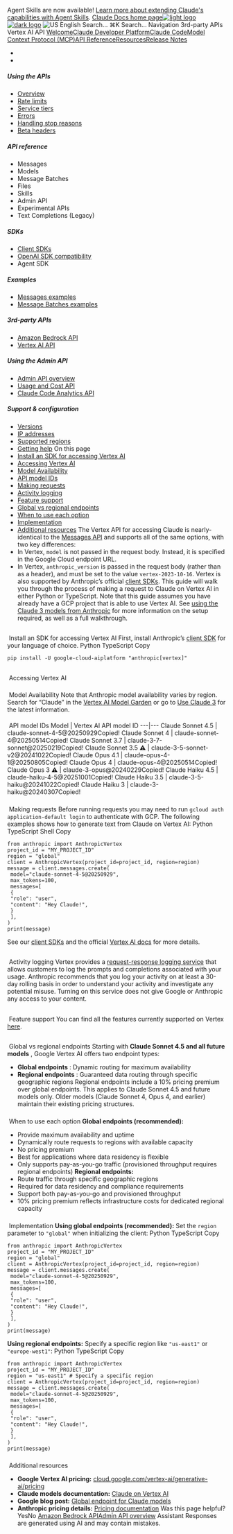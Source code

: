 Agent Skills are now available! [Learn more about extending Claude's capabilities with Agent Skills](/en/docs/agents-and-tools/agent-skills/overview).
[Claude Docs home page![light logo](https://mintcdn.com/anthropic-claude-docs/DcI2Ybid7ZEnFaf0/logo/light.svg?fit=max&auto=format&n=DcI2Ybid7ZEnFaf0&q=85&s=c877c45432515ee69194cb19e9f983a2)![dark logo](https://mintcdn.com/anthropic-claude-docs/DcI2Ybid7ZEnFaf0/logo/dark.svg?fit=max&auto=format&n=DcI2Ybid7ZEnFaf0&q=85&s=f5bb877be0cb3cba86cf6d7c88185216)](/)
![US](https://d3gk2c5xim1je2.cloudfront.net/flags/US.svg)
English
Search...
⌘K
Search...
Navigation
3rd-party APIs
Vertex AI API
[Welcome](/en/home)[Claude Developer Platform](/en/docs/intro)[Claude Code](/en/docs/claude-code/overview)[Model Context Protocol (MCP)](/en/docs/mcp)[API Reference](/en/api/messages)[Resources](/en/resources/overview)[Release Notes](/en/release-notes/overview)
* [](/en/docs/intro)
* [](/en/api/overview)
##### Using the APIs
 * [Overview](/en/api/overview)
 * [Rate limits](/en/api/rate-limits)
 * [Service tiers](/en/api/service-tiers)
 * [Errors](/en/api/errors)
 * [Handling stop reasons](/en/api/handling-stop-reasons)
 * [Beta headers](/en/api/beta-headers)
##### API reference
 * Messages
 * Models
 * Message Batches
 * Files
 * Skills
 * Admin API
 * Experimental APIs
 * Text Completions (Legacy)
##### SDKs
 * [Client SDKs](/en/api/client-sdks)
 * [OpenAI SDK compatibility](/en/api/openai-sdk)
 * Agent SDK
##### Examples
 * [Messages examples](/en/api/messages-examples)
 * [Message Batches examples](/en/api/messages-batch-examples)
##### 3rd-party APIs
 * [Amazon Bedrock API](/en/api/claude-on-amazon-bedrock)
 * [Vertex AI API](/en/api/claude-on-vertex-ai)
##### Using the Admin API
 * [Admin API overview](/en/api/administration-api)
 * [Usage and Cost API](/en/api/usage-cost-api)
 * [Claude Code Analytics API](/en/api/claude-code-analytics-api)
##### Support & configuration
 * [Versions](/en/api/versioning)
 * [IP addresses](/en/api/ip-addresses)
 * [Supported regions](/en/api/supported-regions)
 * [Getting help](/en/api/getting-help)
On this page
 * [Install an SDK for accessing Vertex AI](#install-an-sdk-for-accessing-vertex-ai)
 * [Accessing Vertex AI](#accessing-vertex-ai)
 * [Model Availability](#model-availability)
 * [API model IDs](#api-model-ids)
 * [Making requests](#making-requests)
 * [Activity logging](#activity-logging)
 * [Feature support](#feature-support)
 * [Global vs regional endpoints](#global-vs-regional-endpoints)
 * [When to use each option](#when-to-use-each-option)
 * [Implementation](#implementation)
 * [Additional resources](#additional-resources)
The Vertex API for accessing Claude is nearly-identical to the [Messages API](/en/api/messages) and supports all of the same options, with two key differences:
 * In Vertex, `model` is not passed in the request body. Instead, it is specified in the Google Cloud endpoint URL.
 * In Vertex, `anthropic_version` is passed in the request body (rather than as a header), and must be set to the value `vertex-2023-10-16`.
Vertex is also supported by Anthropic’s official [client SDKs](/en/api/client-sdks). This guide will walk you through the process of making a request to Claude on Vertex AI in either Python or TypeScript. Note that this guide assumes you have already have a GCP project that is able to use Vertex AI. See [using the Claude 3 models from Anthropic](https://cloud.google.com/vertex-ai/generative-ai/docs/partner-models/use-claude) for more information on the setup required, as well as a full walkthrough.
## 
[​](#install-an-sdk-for-accessing-vertex-ai)
Install an SDK for accessing Vertex AI
First, install Anthropic’s [client SDK](/en/api/client-sdks) for your language of choice.
Python
TypeScript
Copy
```
pip install -U google-cloud-aiplatform "anthropic[vertex]"
```
## 
[​](#accessing-vertex-ai)
Accessing Vertex AI
### 
[​](#model-availability)
Model Availability
Note that Anthropic model availability varies by region. Search for “Claude” in the [Vertex AI Model Garden](https://cloud.google.com/model-garden) or go to [Use Claude 3](https://cloud.google.com/vertex-ai/generative-ai/docs/partner-models/use-claude) for the latest information.
#### 
[​](#api-model-ids)
API model IDs
Model | Vertex AI API model ID 
---|--- 
Claude Sonnet 4.5 | claude-sonnet-4-5@20250929Copied! 
Claude Sonnet 4 | claude-sonnet-4@20250514Copied! 
Claude Sonnet 3.7 | claude-3-7-sonnet@20250219Copied! 
Claude Sonnet 3.5 ⚠️ | claude-3-5-sonnet-v2@20241022Copied! 
Claude Opus 4.1 | claude-opus-4-1@20250805Copied! 
Claude Opus 4 | claude-opus-4@20250514Copied! 
Claude Opus 3 ⚠️ | claude-3-opus@20240229Copied! 
Claude Haiku 4.5 | claude-haiku-4-5@20251001Copied! 
Claude Haiku 3.5 | claude-3-5-haiku@20241022Copied! 
Claude Haiku 3 | claude-3-haiku@20240307Copied! 
### 
[​](#making-requests)
Making requests
Before running requests you may need to run `gcloud auth application-default login` to authenticate with GCP. The following examples shows how to generate text from Claude on Vertex AI:
Python
TypeScript
Shell
Copy
```
from anthropic import AnthropicVertex
project_id = "MY_PROJECT_ID"
region = "global"
client = AnthropicVertex(project_id=project_id, region=region)
message = client.messages.create(
 model="claude-sonnet-4-5@20250929",
 max_tokens=100,
 messages=[
 {
 "role": "user",
 "content": "Hey Claude!",
 }
 ],
)
print(message)
```
See our [client SDKs](/en/api/client-sdks) and the official [Vertex AI docs](https://cloud.google.com/vertex-ai/docs) for more details.
## 
[​](#activity-logging)
Activity logging
Vertex provides a [request-response logging service](https://cloud.google.com/vertex-ai/generative-ai/docs/multimodal/request-response-logging) that allows customers to log the prompts and completions associated with your usage. Anthropic recommends that you log your activity on at least a 30-day rolling basis in order to understand your activity and investigate any potential misuse.
Turning on this service does not give Google or Anthropic any access to your content.
## 
[​](#feature-support)
Feature support
You can find all the features currently supported on Vertex [here](/en/docs/build-with-claude/overview).
## 
[​](#global-vs-regional-endpoints)
Global vs regional endpoints
Starting with **Claude Sonnet 4.5 and all future models** , Google Vertex AI offers two endpoint types:
 * **Global endpoints** : Dynamic routing for maximum availability
 * **Regional endpoints** : Guaranteed data routing through specific geographic regions
Regional endpoints include a 10% pricing premium over global endpoints.
This applies to Claude Sonnet 4.5 and future models only. Older models (Claude Sonnet 4, Opus 4, and earlier) maintain their existing pricing structures.
### 
[​](#when-to-use-each-option)
When to use each option
**Global endpoints (recommended):**
 * Provide maximum availability and uptime
 * Dynamically route requests to regions with available capacity
 * No pricing premium
 * Best for applications where data residency is flexible
 * Only supports pay-as-you-go traffic (provisioned throughput requires regional endpoints)
**Regional endpoints:**
 * Route traffic through specific geographic regions
 * Required for data residency and compliance requirements
 * Support both pay-as-you-go and provisioned throughput
 * 10% pricing premium reflects infrastructure costs for dedicated regional capacity
### 
[​](#implementation)
Implementation
**Using global endpoints (recommended):** Set the `region` parameter to `"global"` when initializing the client:
Python
TypeScript
Copy
```
from anthropic import AnthropicVertex
project_id = "MY_PROJECT_ID"
region = "global"
client = AnthropicVertex(project_id=project_id, region=region)
message = client.messages.create(
 model="claude-sonnet-4-5@20250929",
 max_tokens=100,
 messages=[
 {
 "role": "user",
 "content": "Hey Claude!",
 }
 ],
)
print(message)
```
**Using regional endpoints:** Specify a specific region like `"us-east1"` or `"europe-west1"`:
Python
TypeScript
Copy
```
from anthropic import AnthropicVertex
project_id = "MY_PROJECT_ID"
region = "us-east1" # Specify a specific region
client = AnthropicVertex(project_id=project_id, region=region)
message = client.messages.create(
 model="claude-sonnet-4-5@20250929",
 max_tokens=100,
 messages=[
 {
 "role": "user",
 "content": "Hey Claude!",
 }
 ],
)
print(message)
```
### 
[​](#additional-resources)
Additional resources
 * **Google Vertex AI pricing:** [cloud.google.com/vertex-ai/generative-ai/pricing](https://cloud.google.com/vertex-ai/generative-ai/pricing)
 * **Claude models documentation:** [Claude on Vertex AI](https://cloud.google.com/vertex-ai/generative-ai/docs/partner-models/claude)
 * **Google blog post:** [Global endpoint for Claude models](https://cloud.google.com/blog/products/ai-machine-learning/global-endpoint-for-claude-models-generally-available-on-vertex-ai)
 * **Anthropic pricing details:** [Pricing documentation](/en/docs/about-claude/pricing#third-party-platform-pricing)
Was this page helpful?
YesNo
[Amazon Bedrock API](/en/api/claude-on-amazon-bedrock)[Admin API overview](/en/api/administration-api)
Assistant
Responses are generated using AI and may contain mistakes.